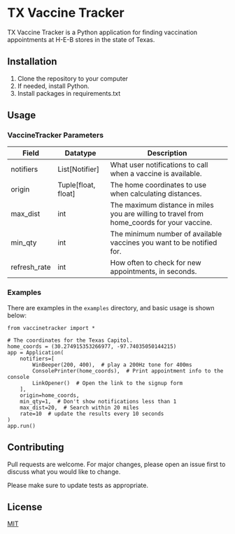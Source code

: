 # TX Vaccine Tracker

TX Vaccine Tracker is a Python application for finding vaccination appointments at H-E-B stores in the state of Texas.

## Installation

1. Clone the repository to your computer
2. If needed, install Python.
3. Install packages in requirements.txt

## Usage

### VaccineTracker Parameters

| Field        | Datatype            | Description                                                                                |
|--------------|---------------------|--------------------------------------------------------------------------------------------|
| notifiers    | List[Notifier]      | What user notifications to call when a vaccine is available.                               |
| origin       | Tuple[float, float] | The home coordinates to use when calculating distances.                                    | 
| max_dist     | int                 | The maximum distance in miles you are willing to travel from home_coords for your vaccine. |
| min_qty      | int                 | The minimum number of available vaccines you want to be notified for.                      |
| refresh_rate | int                 | How often to check for new appointments, in seconds.                                       |


### Examples

There are examples in the `examples` directory, and basic usage is shown below:

```
from vaccinetracker import *

# The coordinates for the Texas Capitol.
home_coords = (30.274915353266977, -97.74035050144215)
app = Application(
    notifiers=[
        WinBeeper(200, 400),  # play a 200Hz tone for 400ms
        ConsolePrinter(home_coords),  # Print appointment info to the console
        LinkOpener()  # Open the link to the signup form
    ],
    origin=home_coords,
    min_qty=1,  # Don't show notifications less than 1
    max_dist=20,  # Search within 20 miles
    rate=10  # update the results every 10 seconds
)
app.run()
```

## Contributing
Pull requests are welcome. For major changes, please open an issue first to discuss what you would like to change.

Please make sure to update tests as appropriate.

## License
[MIT](https://choosealicense.com/licenses/mit/)

